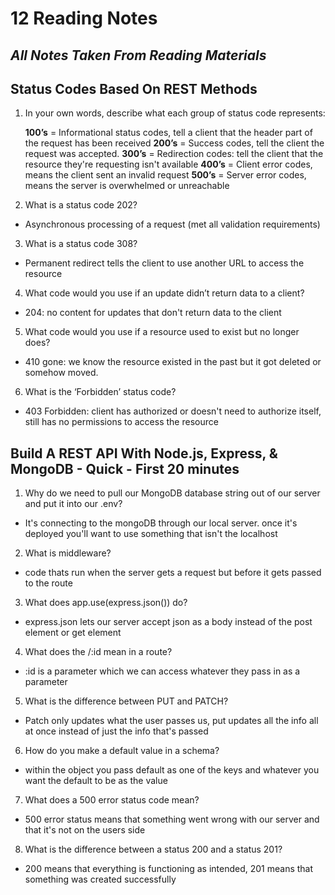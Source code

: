 # 12 Reading Notes

## *All Notes Taken From Reading Materials*

## Status Codes Based On REST Methods

1. In your own words, describe what each group of status code represents:

    **100’s** = Informational status codes, tell a client that the header part of the request has been received
    **200’s** = Success codes, tell the client the request was accepted.
    **300’s** = Redirection codes: tell the client that the resource they're requesting isn't available
    **400’s** = Client error codes, means the client sent an invalid request
    **500’s** = Server error codes, means the server is overwhelmed or unreachable

2. What is a status code 202?
  * Asynchronous processing of a request (met all validation requirements)

3. What is a status code 308?
  * Permanent redirect tells the client to use another URL to access the resource

4. What code would you use if an update didn’t return data to a client?
  * 204: no content for updates that don't return data to the client

5. What code would you use if a resource used to exist but no longer does?
  * 410 gone: we know the resource existed in the past but it got deleted or somehow moved.

6. What is the ‘Forbidden’ status code?
  * 403 Forbidden: client has authorized or doesn't need to authorize itself, still has no permissions to access the resource


## Build A REST API With Node.js, Express, & MongoDB - Quick - First 20 minutes

1. Why do we need to pull our MongoDB database string out of our server and put it into our .env?
  * It's connecting to the mongoDB through our local server. once it's deployed you'll want to use something that isn't the localhost

2. What is middleware?
  * code thats run when the server gets a request but before it gets passed to the route

3. What does app.use(express.json()) do?
  * express.json lets our server accept json as a body instead of the post element or get element

4. What does the /:id mean in a route?
  * :id is a parameter which we can access whatever they pass in as a parameter

5. What is the difference between PUT and PATCH?
  * Patch only updates what the user passes us, put updates all the info all at once instead of just the info that's passed

6. How do you make a default value in a schema?
  * within the object you pass default as one of the keys and whatever you want the default to be as the value

7. What does a 500 error status code mean?
  * 500 error status means that something went wrong with our server and that it's not on the users side

8. What is the difference between a status 200 and a status 201?
  * 200 means that everything is functioning as intended, 201 means that something was created successfully
